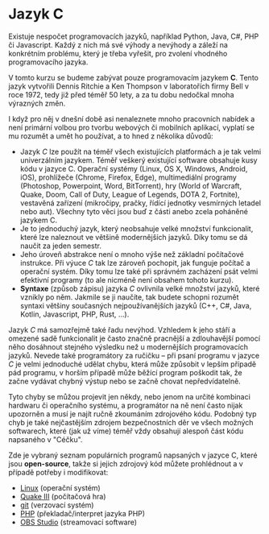 # Jazyk C
Existuje nespočet programovacích jazyků, například Python, Java, C#, PHP či Javascript. Každý z nich
má své výhody a nevýhody a záleží na konkrétním problému, který je třeba vyřešit, pro zvolení
vhodného programovacího jazyka.

V tomto kurzu se budeme zabývat pouze programovacím jazykem **C**. Tento jazyk vytvořili
Dennis Ritchie a Ken Thompson v laboratořích firmy Bell v roce 1972, tedy již před
téměř 50 lety, a za tu dobu nedočkal mnoha výrazných změn.

I když pro něj v dnešní době asi nenaleznete mnoho pracovních nabídek a není primární
volbou pro tvorbu webových či mobilních aplikací, vyplatí se mu rozumět a umět ho používat, a to
hned z několika důvodů:

- Jazyk *C* lze použít na téměř všech existujících platformách a je tak
velmi univerzálním jazykem. Téměř veškerý existující software obsahuje kusy kódu v jazyce C. Operační systémy (Linux,
OS X, Windows, Android, iOS), prohlížeče (Chrome, Firefox, Edge), multimediální programy (Photoshop,
Powerpoint, Word, BitTorrent), hry (World of Warcraft, Quake, Doom, Call of Duty, League of Legends,
DOTA 2, Fortnite), vestavěná zařízení (mikročipy, pračky, řídící jednotky vesmírných letadel nebo aut).
Všechny tyto věci jsou buď z části anebo zcela poháněné jazykem C.
- Je to jednoduchý jazyk, který neobsahuje velké množství funkcionalit, které lze naleznout ve většině
modernějších jazyků. Díky tomu se dá naučit za jeden semestr.
- Jeho úroveň abstrakce není o mnoho výše než základní počítačové instrukce. Při výuce *C* tak lze zároveň
pochopit, jak funguje počítač a operační systém. Díky tomu lze také při správném zacházení psát velmi
efektivní programy (to ale nicméně není obsahem tohoto kurzu). 
- **Syntaxe** (způsob zápisu) jazyka *C* ovlivnila velké množství jazyků, které vznikly po něm. Jakmile se
ji naučíte, tak budete schopni rozumět syntaxi většiny současných nejpoužívanějších jazyků (C++, C#,
Java, Kotlin, Javascript, PHP, Rust, ...). 

Jazyk *C* má samozřejmě také řadu nevýhod. Vzhledem k jeho stáří a omezené sadě funkcionalit je často
značně pracnější a zdlouhavější pomocí něho dosáhnout stejného výsledku než u modernějších programovacích
jazyků. Nevede také programátory za ručičku – při psaní programu v jazyce *C* je velmi jednoduché udělat
chybu, která může způsobit v lepším případě pád programu, v horším případě může běžící program poškodit
tak, že začne vydávat chybný výstup nebo se začně chovat nepředvídatelně.

Tyto chyby se můžou projevit jen někdy, nebo jenom na určité kombinaci hardwaru či operačního systému,
a programátor na ně není často nijak upozorněn a musí je najít ručně zkoumáním
zdrojového kódu. Podobný typ chyb je také nejčastějším zdrojem bezpečnostních děr ve všech možných softwarech,
které (jak už víme) téměř vždy obsahují alespoň část kódu napsaného v "Céčku".

Zde je vybraný seznam populárních programů napsaných v jazyce C, které jsou **open-source**, takže
si jejich zdrojový kód můžete prohlédnout a v případě potřeby i modifikovat:
- [Linux](https://github.com/torvalds/linux) (operační systém)
- [Quake III](https://github.com/id-Software/Quake-III-Arena) (počítačová hra)
- [git](https://github.com/git/git) (verzovací systém)
- [PHP](https://github.com/php/php-src) (překladač/interpret jazyka PHP)
- [OBS Studio](https://github.com/obsproject/obs-studio) (streamovací software)
